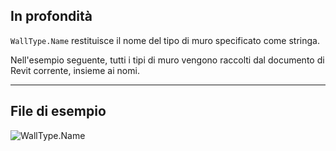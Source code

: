 ## In profondità
`WallType.Name` restituisce il nome del tipo di muro specificato come stringa.

Nell'esempio seguente, tutti i tipi di muro vengono raccolti dal documento di Revit corrente, insieme ai nomi.
___
## File di esempio

![WallType.Name](./Revit.Elements.WallType.Name_img.jpg)
